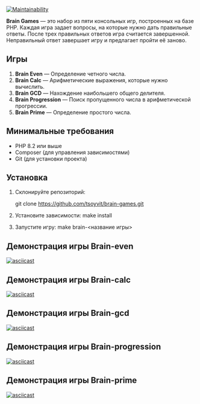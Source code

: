 [![Maintainability](https://api.codeclimate.com/v1/badges/7560d88ae10bb5b87a57/maintainability)](https://codeclimate.com/github/tsoyvit/php-project-45/maintainability)

**Brain Games** — это набор из пяти консольных игр, построенных на базе PHP. Каждая игра задает вопросы, на которые нужно дать правильные ответы. После трех правильных ответов игра считается завершенной. Неправильный ответ завершает игру и предлагает пройти её заново.

## Игры

1. **Brain Even** — Определение четного числа.
2. **Brain Calc** — Арифметические выражения, которые нужно вычислить.
3. **Brain GCD** — Нахождение наибольшего общего делителя.
4. **Brain Progression** — Поиск пропущенного числа в арифметической прогрессии.
5. **Brain Prime** — Определение простого числа.

## Минимальные требования

- PHP 8.2 или выше
- Composer (для управления зависимостями)
- Git (для установки проекта)

## Установка

1. Склонируйте репозиторий:
   
   git clone https://github.com/tsoyvit/brain-games.git

2. Установите зависимости: make install

3. Запустите игру: make brain-<название игры>

## Демонстрация игры Brain-even
[![asciicast](https://asciinema.org/a/00PSCqlegL3U9Z4SM12wSQBCE.svg)](https://asciinema.org/a/00PSCqlegL3U9Z4SM12wSQBCE)

## Демонстрация игры Brain-calc
[![asciicast](https://asciinema.org/a/v6IbHJFSy4x4N5lysAQCcIyc4.svg)](https://asciinema.org/a/v6IbHJFSy4x4N5lysAQCcIyc4)

## Демонстрация игры Brain-gcd
[![asciicast](https://asciinema.org/a/am4SsYYYyUfnsbZvl1O4oGEtz.svg)](https://asciinema.org/a/am4SsYYYyUfnsbZvl1O4oGEtz)

## Демонстрация игры Brain-progression
[![asciicast](https://asciinema.org/a/hSwFWYeurPdjOzQhVDmTjuQb3.svg)](https://asciinema.org/a/hSwFWYeurPdjOzQhVDmTjuQb3)

## Демонстрация игры Brain-prime
[![asciicast](https://asciinema.org/a/6Tcn6gzUXK6PjyAp9D00dcC7o.svg)](https://asciinema.org/a/6Tcn6gzUXK6PjyAp9D00dcC7o)




